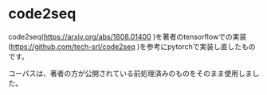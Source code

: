 # code2seq
code2seq(https://arxiv.org/abs/1808.01400 )を著者のtensorflowでの実装(https://github.com/tech-srl/code2seq )を参考にpytorchで実装し直したものです。

コーパスは、著者の方が公開されている前処理済みのものをそのまま使用しました。
